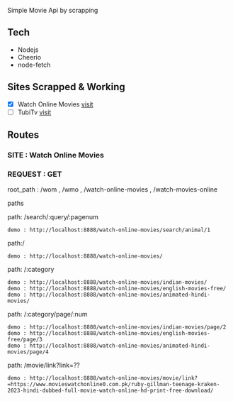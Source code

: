 Simple Movie Api by scrapping

## Tech 
-  Nodejs
-  Cheerio
-  node-fetch


## Sites Scrapped & Working 

- [x] Watch Online Movies [visit](https://www.movieswatchonline0.com.pk)
- [ ] TubiTv [visit](https://tubitv.com)

## Routes 
### SITE : Watch Online Movies

### REQUEST : GET

root_path : /wom , /wmo , /watch-online-movies , /watch-movies-online

paths 
    
  path: /search/:query/:pagenum
    
    demo : http://localhost:8888/watch-online-movies/search/animal/1


   path:/
    
    demo : http://localhost:8888/watch-online-movies/

   path: /:category
    
    demo : http://localhost:8888/watch-online-movies/indian-movies/
    demo : http://localhost:8888/watch-online-movies/english-movies-free/
    demo : http://localhost:8888/watch-online-movies/animated-hindi-movies/
    
   path: /:category/page/:num
    
    demo : http://localhost:8888/watch-online-movies/indian-movies/page/2
    demo : http://localhost:8888/watch-online-movies/english-movies-free/page/3
    demo : http://localhost:8888/watch-online-movies/animated-hindi-movies/page/4
    
   path: /movie/link?link=??
    
    demo : http://localhost:8888/watch-online-movies/movie/link?=https://www.movieswatchonline0.com.pk/ruby-gillman-teenage-kraken-2023-hindi-dubbed-full-movie-watch-online-hd-print-free-download/
    
    
    